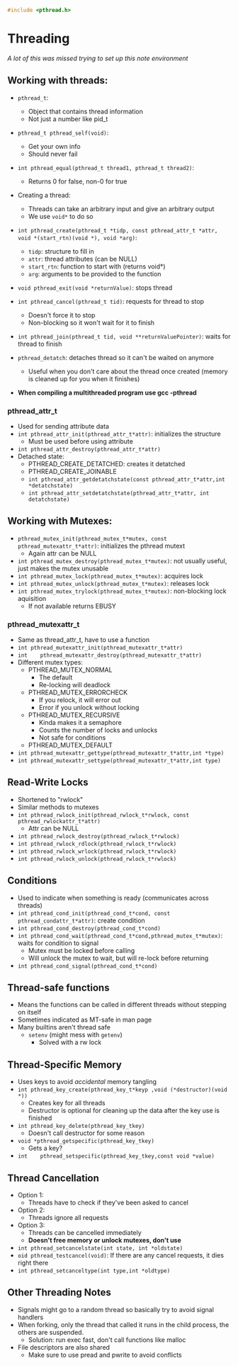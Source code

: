 

```c++
#include <pthread.h>
```

# Threading
*A lot of this was missed trying to set up this note environment*
## Working with threads:
- `pthread_t`:
    - Object that contains thread information
    - Not just a number like pid_t
- `pthread_t pthread_self(void)`:
    - Get your own info
    - Should never fail
- `int pthread_equal(pthread_t thread1, pthread_t thread2)`:
    - Returns 0 for false, non-0 for true
- Creating a thread:
    - Threads can take an arbitrary input and give an arbitrary output
    - We use `void*` to do so
- `int pthread_create(pthread_t *tidp, const pthread_attr_t *attr, void *(start_rtn)(void *), void *arg)`:
    - `tidp`: structure to fill in
    - `attr`: thread attributes (can be NULL)
    - `start_rtn`: function to start with (returns void*)
    - `arg`: arguments to be provided to the function
- `void pthread_exit(void *returnValue)`: stops thread
- `int pthread_cancel(pthread_t tid)`: requests for thread to stop
    - Doesn't force it to stop
    - Non-blocking so it won't wait for it to finish
- `int pthread_join(pthread_t tid, void **returnValuePointer)`: waits for thread to finish
- `pthread_detatch`: detaches thread so it can't be waited on anymore
    - Useful when you don't care about the thread once created (memory is cleaned up for you when it finishes)
   
- **When compiling a multithreaded program use gcc -pthread**

### pthread_attr_t
- Used for sending attribute data
- `int pthread_attr_init(pthread_attr_t*attr)`: initializes the structure
    - Must be used before using attribute
- `int pthread_attr_destroy(pthread_attr_t*attr)`
- Detached state:
    - PTHREAD_CREATE_DETATCHED: creates it detatched
    - PTHREAD_CREATE_JOINABLE
    - `int pthread_attr_getdetatchstate(const pthread_attr_t*attr,int *detatchstate)`
    - `int pthread_attr_setdetatchstate(pthread_attr_t*attr, int detatchstate)`

## Working with Mutexes:
- `pthread_mutex_init(pthread_mutex_t*mutex, const pthread_mutexattr_t*attr)`: initializes the pthread mutext
    - Again attr can be NULL
- `int pthread_mutex_destroy(pthread_mutex_t*mutex)`: not usually useful, just makes the mutex unusable
- `int pthread_mutex_lock(pthread_mutex_t*mutex)`: acquires lock
- `int pthread_mutex_unlock(pthread_mutex_t*mutex)`: releases lock
- `int pthread_mutex_trylock(pthread_mutex_t*mutex)`: non-blocking lock aquisition
    - If not available returns EBUSY
    
### pthread_mutexattr_t
- Same as thread_attr_t, have to use a function
- `int pthread_mutexattr_init(pthread_mutexattr_t*attr)`
- `int    pthread_mutexattr_destroy(pthread_mutexattr_t*attr)`
- Different mutex types:
    - PTHREAD_MUTEX_NORMAL
        - The default
        - Re-locking will deadlock
    - PTHREAD_MUTEX_ERRORCHECK
        - If you relock, it will error out
        - Error if you unlock without locking
    - PTHREAD_MUTEX_RECURSIVE
        - Kinda makes it a semaphore
        - Counts the number of locks and unlocks
        - Not safe for conditions
    - PTHREAD_MUTEX_DEFAULT
- `int pthread_mutexattr_gettype(pthread_mutexattr_t*attr,int *type)`
- `int pthread_mutexattr_settype(pthread_mutexattr_t*attr,int type)`

## Read-Write Locks
- Shortened to "rwlock"
- Similar methods to mutexes
- `int pthread_rwlock_init(pthread_rwlock_t*rwlock, const pthread_rwlockattr_t*attr)`
    - Attr can be NULL
- `int pthread_rwlock_destroy(pthread_rwlock_t*rwlock)`
- `int pthread_rwlock_rdlock(pthread_rwlock_t*rwlock)`
- `int pthread_rwlock_wrlock(pthread_rwlock_t*rwlock)`
- `int pthread_rwlock_unlock(pthread_rwlock_t*rwlock)`

## Conditions
- Used to indicate when something is ready (communicates across threads)
- `int pthread_cond_init(pthread_cond_t*cond, const pthread_condattr_t*attr)`: create condition
- `int pthread_cond_destroy(pthread_cond_t*cond)`
- `int pthread_cond_wait(pthread_cond_t*cond,pthread_mutex_t*mutex)`: waits for condition to signal
    - Mutex must be locked before calling
    - Will unlock the mutex to wait, but will re-lock before returning
- `int pthread_cond_signal(pthread_cond_t*cond)`   

## Thread-safe functions
- Means the functions can be called in different threads without stepping on itself
- Sometimes indicated as MT-safe in man page
- Many builtins aren't thread safe
    - `setenv` (might mess with `getenv`)
        - Solved with a rw lock
        
## Thread-Specific Memory
- Uses keys to avoid *accidental* memory tangling
- `int pthread_key_create(pthread_key_t*keyp ,void (*destructor)(void *))`
    - Creates key for all threads
    - Destructor is optional for cleaning up the data after the key use is finished
- `int pthread_key_delete(pthread_key_tkey)`
    - Doesn't call destructor for some reason
- `void *pthread_getspecific(pthread_key_tkey)`
    - Gets a key?
- `int    pthread_setspecific(pthread_key_tkey,const void *value)`


## Thread Cancellation
- Option 1:
    - Threads have to check if they've been asked to cancel
- Option 2:
    - Threads ignore all requests
- Option 3:
    - Threads can be cancelled immediately
    - **Doesn't free memory or unlock mutexes, don't use**
- `int pthread_setcancelstate(int state, int *oldstate)`
- `oid pthread_testcancel(void)`: If there are any cancel requests, it dies right there
- `int pthread_setcanceltype(int type,int *oldtype)`


## Other Threading Notes
- Signals might go to a random thread so basically try to avoid signal handlers
- When forking, only the thread that called it runs in the child process, the others are suspended.
    - Solution: run exec fast, don't call functions like malloc
- File descriptors are also shared
    - Make sure to use pread and pwrite to avoid conflicts



```c++

```
